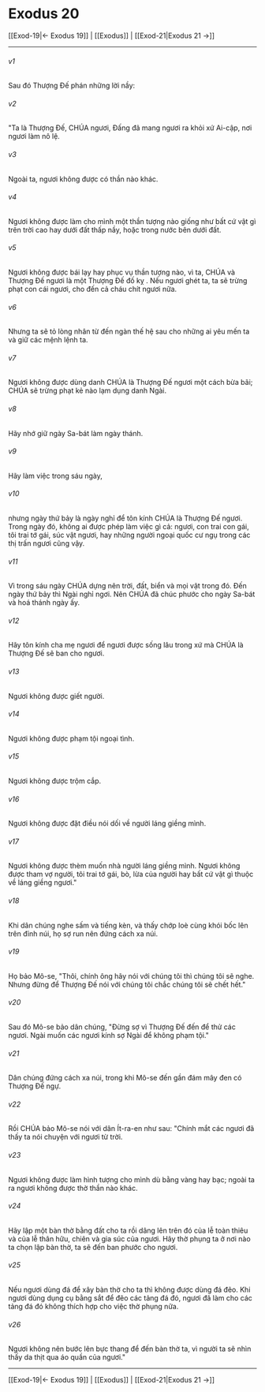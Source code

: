 # Exodus 20

[[Exod-19|← Exodus 19]] | [[Exodus]] | [[Exod-21|Exodus 21 →]]
***



###### v1 
Sau đó Thượng Đế phán những lời nầy: 

###### v2 
"Ta là Thượng Đế, CHÚA ngươi, Đấng đã mang ngươi ra khỏi xứ Ai-cập, nơi ngươi làm nô lệ. 

###### v3 
Ngoài ta, ngươi không được có thần nào khác. 

###### v4 
Ngươi không được làm cho mình một thần tượng nào giống như bất cứ vật gì trên trời cao hay dưới đất thấp nầy, hoặc trong nước bên dưới đất. 

###### v5 
Ngươi không được bái lạy hay phục vụ thần tượng nào, vì ta, CHÚA và Thượng Đế ngươi là một Thượng Đế đố kỵ . Nếu ngươi ghét ta, ta sẽ trừng phạt con cái ngươi, cho đến cả cháu chít ngươi nữa. 

###### v6 
Nhưng ta sẽ tỏ lòng nhân từ đến ngàn thế hệ sau cho những ai yêu mến ta và giữ các mệnh lệnh ta. 

###### v7 
Ngươi không được dùng danh CHÚA là Thượng Đế ngươi một cách bừa bãi; CHÚA sẽ trừng phạt kẻ nào lạm dụng danh Ngài. 

###### v8 
Hãy nhớ giữ ngày Sa-bát làm ngày thánh. 

###### v9 
Hãy làm việc trong sáu ngày, 

###### v10 
nhưng ngày thứ bảy là ngày nghỉ để tôn kính CHÚA là Thượng Đế ngươi. Trong ngày đó, không ai được phép làm việc gì cả: ngươi, con trai con gái, tôi trai tớ gái, súc vật ngươi, hay những người ngoại quốc cư ngụ trong các thị trấn ngươi cũng vậy. 

###### v11 
Vì trong sáu ngày CHÚA dựng nên trời, đất, biển và mọi vật trong đó. Đến ngày thứ bảy thì Ngài nghỉ ngơi. Nên CHÚA đã chúc phước cho ngày Sa-bát và hoá thánh ngày ấy. 

###### v12 
Hãy tôn kính cha mẹ ngươi để ngươi được sống lâu trong xứ mà CHÚA là Thượng Đế sẽ ban cho ngươi. 

###### v13 
Ngươi không được giết người. 

###### v14 
Ngươi không được phạm tội ngoại tình. 

###### v15 
Ngươi không được trộm cắp. 

###### v16 
Ngươi không được đặt điều nói dối về người láng giềng mình. 

###### v17 
Ngươi không được thèm muốn nhà người láng giềng mình. Ngươi không được tham vợ người, tôi trai tớ gái, bò, lừa của người hay bất cứ vật gì thuộc về láng giềng ngươi." 

###### v18 
Khi dân chúng nghe sấm và tiếng kèn, và thấy chớp loè cùng khói bốc lên trên đỉnh núi, họ sợ run nên đứng cách xa núi. 

###### v19 
Họ bảo Mô-se, "Thôi, chính ông hãy nói với chúng tôi thì chúng tôi sẽ nghe. Nhưng đừng để Thượng Đế nói với chúng tôi chắc chúng tôi sẽ chết hết." 

###### v20 
Sau đó Mô-se bảo dân chúng, "Đừng sợ vì Thượng Đế đến để thử các ngươi. Ngài muốn các ngươi kính sợ Ngài để không phạm tội." 

###### v21 
Dân chúng đứng cách xa núi, trong khi Mô-se đến gần đám mây đen có Thượng Đế ngự. 

###### v22 
Rồi CHÚA bảo Mô-se nói với dân Ít-ra-en như sau: "Chính mắt các ngươi đã thấy ta nói chuyện với ngươi từ trời. 

###### v23 
Ngươi không được làm hình tượng cho mình dù bằng vàng hay bạc; ngoài ta ra ngươi không được thờ thần nào khác. 

###### v24 
Hãy lập một bàn thờ bằng đất cho ta rồi dâng lên trên đó của lễ toàn thiêu và của lễ thân hữu, chiên và gia súc của ngươi. Hãy thờ phụng ta ở nơi nào ta chọn lập bàn thờ, ta sẽ đến ban phước cho ngươi. 

###### v25 
Nếu ngươi dùng đá để xây bàn thờ cho ta thì không được dùng đá đẽo. Khi ngươi dùng dụng cụ bằng sắt để đẽo các tảng đá đó, ngươi đã làm cho các tảng đá đó không thích hợp cho việc thờ phụng nữa. 

###### v26 
Ngươi không nên bước lên bực thang để đến bàn thờ ta, vì người ta sẽ nhìn thấy da thịt qua áo quần của ngươi."

***
[[Exod-19|← Exodus 19]] | [[Exodus]] | [[Exod-21|Exodus 21 →]]
